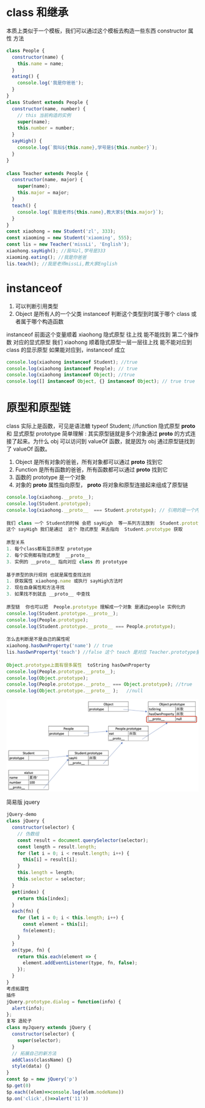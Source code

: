 # class 和继承

本质上类似于一个模板，我们可以通过这个模板去构造一些东西
constructor 属性 方法

```js
class People {
  constructor(name) {
    this.name = name;
  }
  eating() {
    console.log('我是你爸爸');
  }
}
class Student extends People {
  constructor(name, number) {
    // this 当前构造的实例
    super(name);
    this.number = number;
  }
  sayHigh() {
    console.log(`我叫${this.name},学号是${this.number}`);
  }
}

class Teacher extends People {
  constructor(name, major) {
    super(name);
    this.major = major;
  }
  teach() {
    console.log(`我是老师${this.name},教大家${this.major}`);
  }
}
const xiaohong = new Student('zl', 333);
const xiaoming = new Student('xiaoming', 555);
const lis = new Teacher('missLi', 'English');
xiaohong.sayHigh(); //我叫zl,学号是333
xiaoming.eating(); //我是你爸爸
lis.teach(); //我是老师missLi,教大家English
```

# instanceof

1. 可以判断引用类型
2. Object 是所有人的一个父类
   instanceof 判断这个类型到时属于哪个 class 或者属于哪个构造函数

instanceof 前面这个变量顺着 xiaohong 隐式原型 往上找 能不能找到 第二个操作数 对应的显式原型
我们 xiaohong 顺着隐式原型一层一层往上找 能不能对应到 class 的显示原型 如果能对应到，instanceof 成立

```js
console.log(xiaohong instanceof Student); //true
console.log(xiaohong instanceof People); // true
console.log(xiaohong instanceof Object); //true
console.log([] instanceof Object, {} instanceof Object); // true true
```

# 原型和原型链

class 实际上是函数，可见是语法糖 typeof Student; //function
隐式原型 **proto** 和 显式原型 prototype
简单理解 : 其实原型链就是多个对象通过 **proto** 的方式连接了起来。为什么 obj 可以访问到 valueOf 函数，就是因为 obj 通过原型链找到了 valueOf 函数。

1. Object 是所有对象的爸爸，所有对象都可以通过 **proto** 找到它
2. Function 是所有函数的爸爸，所有函数都可以通过 **proto** 找到它
3. 函数的 prototype 是一个对象
4. 对象的 **proto** 属性指向原型， **proto** 将对象和原型连接起来组成了原型链

```js
console.log(xiaohong.__proto__);
console.log(Student.prototype);
console.log(xiaohong.__proto__  === Student.prototype); // 引用的是一个内存地址

我们 class 一个 Student的时候 会把 sayHigh  等一系列方法放到  Student.prototype上面
这个 sayHigh 我们是通过  这个 隐式原型 来去指向  Student.prototype 获取

原型关系
1. 每个class都有显示原型 prototype
2. 每个实例都有隐式原型  __proto__
3. 实例的 __proto__ 指向对应 class 的 prototype

基于原型的执行规则 也就是属性查找法则
1. 获取属性 xiaohong.name 或执行 sayHigh方法时
2. 现在自身属性和方法寻找
3. 如果找不到就去 __proto__ 中查找

原型链  你也可以把  People.prototype 理解成一个对象 是通过people 实例化的
console.log(Student.prototype.__proto__);
console.log(People.prototype);
console.log(Student.prototype.__proto__ === People.prototype);

怎么去判断是不是自己的属性呢
xiaohong.hasOwnProperty('name') // true
lis.hasOwnProperty('teach') //false 这个 teach 是对应 Teacher.prototype里的方法

Object.prototype上面有很多属性  toString hasOwnProperty
console.log(People.prototype.__proto__);
console.log(Object.prototype);
console.log(People.prototype.__proto__ === Object.prototype); //true
console.log(Object.prototype.__proto__ );   //null

```

![](../static/img/prototype.png)

简易版 jquery

```js
jQuery-demo
class jQuery {
  constructor(selector) {
    // 伪数组
    const result = document.querySelector(selector);
    const length = result.length;
    for (let i = 0; i < result.length; i++) {
      this[i] = result[i];
    }
    this.length = length;
    this.selector = selector;
  }
  get(index) {
    return this[index];
  }
  each(fn) {
    for (let i = 0; i < this.length; i++) {
      const element = this[i];
      fn(element);
    }
  }
  on(type, fn) {
    return this.each(element => {
      element.addEventListener(type, fn, false);
    });
  }
}
考虑拓展性
插件
jQuery.prototype.dialog = function(info) {
  alert(info);
};
复写 造轮子
class myJquery extends jQuery {
  constructor(selector) {
    super(selector);
  }
  // 拓展自己的新方法
  addClass(className) {}
  style(data) {}
}
const $p = new jQuery('p')
$p.get(0)
$p.each((elem)=>console.log(elem.nodeName))
$p.on('click',()=>alert('11'))

```
